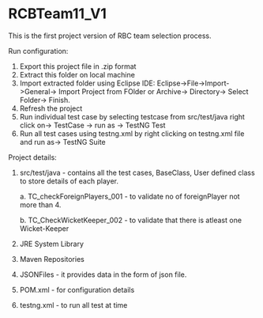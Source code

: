 # RCBTeam11_V1
This is the first project version of RBC team selection process.

Run configuration:
1. Export this project file in .zip format
2. Extract this folder on local machine
3. Import extracted folder using Eclipse IDE:
  Eclipse->File->Import->General-> Import Project from FOlder or Archive-> Directory->   Select Folder-> Finish.
4. Refresh the project
5. Run individual test case by selecting testcase from src/test/java right click on->  TestCase -> run as -> TestNG Test
6. Run all test cases using testng.xml by right clicking on testng.xml file and run as-> TestNG Suite

Project details:
1. src/test/java - contains all the test cases, BaseClass, User defined class to store details of each player.

     a. TC_checkForeignPlayers_001 - to validate no of foreignPlayer not more than 4.
  
     b. TC_CheckWicketKeeper_002 - to validate that there is atleast one Wicket-Keeper
  
2. JRE System Library
3. Maven Repositories
4. JSONFiles - it provides data in the form of json file.
5. POM.xml - for configuration details
6. testng.xml - to run all test at time
